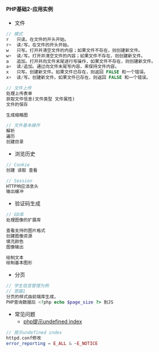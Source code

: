 #### **PHP基础2-应用实例**

* 文件

```php
// 模式
r	只读。在文件的开头开始。
r+	读/写。在文件的开头开始。
w	只写。打开并清空文件的内容；如果文件不存在，则创建新文件。
w+	读/写。打开并清空文件的内容；如果文件不存在，则创建新文件。
a	追加。打开并向文件末尾进行写操作，如果文件不存在，则创建新文件。
a+	读/追加。通过向文件末尾写内容，来保持文件内容。
x	只写。创建新文件。如果文件已存在，则返回 FALSE 和一个错误。
x+	读/写。创建新文件。如果文件已存在，则返回 FALSE 和一个错误。

// 文件上传
处理上传表单 
获取文件信息(文件类型 文件属性) 
文件的保存

生成缩略图

// 文件基本操作
解析
遍历
创建目录
```

* 浏览历史

```php
// Cookie
创建 读取 查看

// Session
HTTP响应消息头
输出缓冲
```

* 验证码生成

```php
// GD库
处理图像的扩展库

查看支持的图片格式
创建图像资源
填充颜色
图像输出

绘制文本
绘制基本图形
```

* 分页

```php
// 学生信息管理为例
// 思路1
分页的样式由前端库生成，
PHP查询数据后 <?php echo $page_size ?> 到JS
```

* 常见问题
  * [php提示undefined index](http://www.jb51.net/article/30328.htm)

```php
// 提示undefined index
httpd.conf修改
error_reporting = E_ALL & ~E_NOTICE
```



